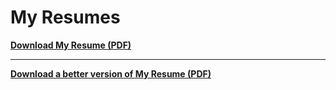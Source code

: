 # My Resumes

[**Download My Resume (PDF)**](./resumes/Resume.pdf)

---

[**Download a better version of My Resume (PDF)**](./resumes/UpdatedResume.pdf)